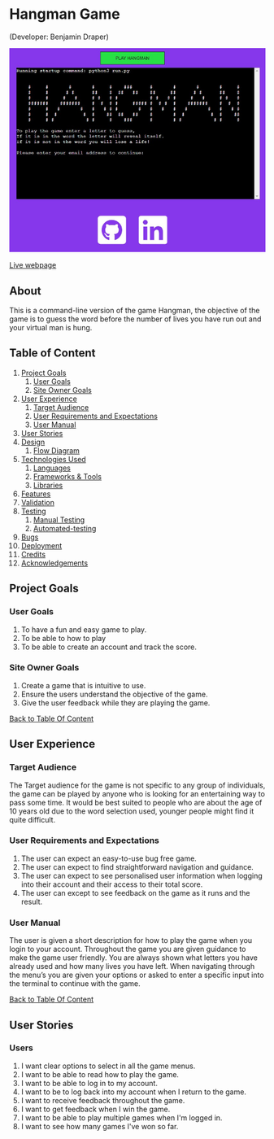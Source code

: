 # Hangman Game

(Developer: Benjamin Draper)

![Mock-up image](/documentation/screenshot.JPG)

 [Live webpage](https://ben-hangman.herokuapp.com/)

## About

This is a command-line version of the game Hangman, the objective of the game is to guess the word before the number of lives you have run out and your virtual man is hung.

## Table of Content
1. [Project Goals](#project-goals)
    1. [User Goals](#user-goals)
    2. [Site Owner Goals](#site-owner-goals)
2. [User Experience](#user-experience)
    1. [Target Audience](#target-audience)
    2.  [User Requirements and Expectations](#user-requrements-and-expectations)
    3. [User Manual](#user-manual)
3. [User Stories](#user-stories)
4. [Design](#design)
    1. [Flow Diagram](#flow-diagram)
5. [Technologies Used](#technologies-used)
    1. [Languages](#languages)
    2. [Frameworks & Tools](#frameworks-&-tools)
    3. [Libraries](#libraries)
6. [Features](#features)
7. [Validation](#validation)
8. [Testing](#testing)
    1. [Manual Testing](#manual-testing)
    2. [Automated-testing](#automated-testing)
9. [Bugs](#Bugs)
10. [Deployment](#deployment)
11. [Credits](#credits)
12. [Acknowledgements](#acknowledgements)

## Project Goals

### User Goals
1.	To have a fun and easy game to play.
2.	To be able to how to play
3.	To be able to create an account and track the score.
### Site Owner Goals
1.	Create a game that is intuitive to use.
2.	Ensure the users understand the objective of the game.
3.	Give the user feedback while they are playing the game.

[Back to Table Of Content](#table-of-content)

## User Experience

### Target Audience
The Target audience for the game is not specific to any group of individuals, the game can be played by anyone who is looking for an entertaining way to pass some time. It would be best suited to people who are about the age of 10 years old due to the word selection used, younger people might find it quite difficult.

### User Requirements and Expectations
1.	The user can expect an easy-to-use bug free game.
2.	The user can expect to find straightforward navigation and guidance.
3.	The user can expect to see personalised user information when logging into their account and their access to their total score.
4.	The user can except to see feedback on the game as it runs and the result.

### User Manual
The user is given a short description for how to play the game when you login to your account. Throughout the game you are given guidance to make the game user friendly. You are always shown what letters you have already used and how many lives you have left.
When navigating through the menu’s you are given your options or asked to enter a specific input into the terminal to continue with the game.

[Back to Table Of Content](#table-of-content)

## User Stories

### Users
1.	I want clear options to select in all the game menus.
2.	I want to be able to read how to play the game.
3.	I want to be able to log in to my account.
4.	I want to be to log back into my account when I return to the game.
5.	I want to receive feedback throughout the game.
6.	I want to get feedback when I win the game.
7.	I want to be able to play multiple games when I'm logged in.
8.	I want to see how many games I've won so far.

